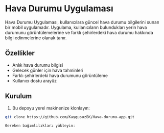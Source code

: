 # Hava Durumu Uygulaması

Hava Durumu Uygulaması, kullanıcılara güncel hava durumu bilgilerini sunan bir mobil uygulamadır. Uygulama, kullanıcıların bulundukları yerin hava durumunu görüntülemelerine ve farklı şehirlerdeki hava durumu hakkında bilgi edinmelerine olanak tanır.

## Özellikler

- Anlık hava durumu bilgisi
- Gelecek günler için hava tahminleri
- Farklı şehirlerdeki hava durumunu görüntüleme
- Kullanıcı dostu arayüz

## Kurulum

1. Bu depoyu yerel makinenize klonlayın:

```bash
git clone https://github.com/KaygusuzBK/Hava-durumu-app.git

Gereken bağımlılıkları yükleyin:
